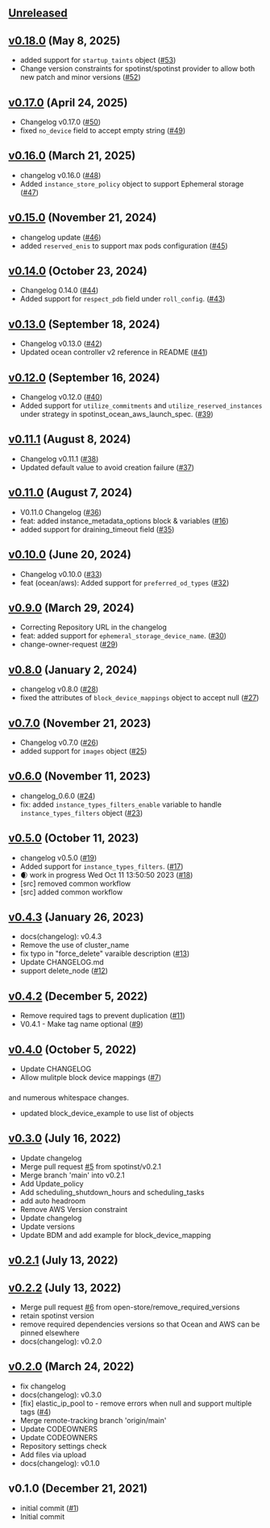 <a name="unreleased"></a>
## [Unreleased]



<a name="v0.18.0"></a>
## [v0.18.0] (May 8, 2025)

- added support for `startup_taints` object ([#53](https://github.com/spotinst/terraform-spotinst-ocean-aws-k8s-vng/issues/53))
- Change version constraints for spotinst/spotinst provider to allow both new patch and minor versions ([#52](https://github.com/spotinst/terraform-spotinst-ocean-aws-k8s-vng/issues/52))


<a name="v0.17.0"></a>
## [v0.17.0] (April 24, 2025)

- Changelog v0.17.0 ([#50](https://github.com/spotinst/terraform-spotinst-ocean-aws-k8s-vng/issues/50))
- fixed `no_device` field to accept empty string ([#49](https://github.com/spotinst/terraform-spotinst-ocean-aws-k8s-vng/issues/49))


<a name="v0.16.0"></a>
## [v0.16.0] (March 21, 2025)

- changelog v0.16.0 ([#48](https://github.com/spotinst/terraform-spotinst-ocean-aws-k8s-vng/issues/48))
- Added `instance_store_policy` object to support Ephemeral storage ([#47](https://github.com/spotinst/terraform-spotinst-ocean-aws-k8s-vng/issues/47))


<a name="v0.15.0"></a>
## [v0.15.0] (November 21, 2024)

- changelog update ([#46](https://github.com/spotinst/terraform-spotinst-ocean-aws-k8s-vng/issues/46))
- added `reserved_enis` to support max pods configuration ([#45](https://github.com/spotinst/terraform-spotinst-ocean-aws-k8s-vng/issues/45))


<a name="v0.14.0"></a>
## [v0.14.0] (October 23, 2024)

- Changelog 0.14.0 ([#44](https://github.com/spotinst/terraform-spotinst-ocean-aws-k8s-vng/issues/44))
- Added support for `respect_pdb` field under `roll_config`. ([#43](https://github.com/spotinst/terraform-spotinst-ocean-aws-k8s-vng/issues/43))


<a name="v0.13.0"></a>
## [v0.13.0] (September 18, 2024)

- Changelog v0.13.0 ([#42](https://github.com/spotinst/terraform-spotinst-ocean-aws-k8s-vng/issues/42))
- Updated ocean controller v2 reference in README  ([#41](https://github.com/spotinst/terraform-spotinst-ocean-aws-k8s-vng/issues/41))


<a name="v0.12.0"></a>
## [v0.12.0] (September 16, 2024)

- Changelog v0.12.0 ([#40](https://github.com/spotinst/terraform-spotinst-ocean-aws-k8s-vng/issues/40))
- Added support for `utilize_commitments` and `utilize_reserved_instances` under strategy in spotinst_ocean_aws_launch_spec. ([#39](https://github.com/spotinst/terraform-spotinst-ocean-aws-k8s-vng/issues/39))


<a name="v0.11.1"></a>
## [v0.11.1] (August 8, 2024)

- Changelog v0.11.1 ([#38](https://github.com/spotinst/terraform-spotinst-ocean-aws-k8s-vng/issues/38))
- Updated default value to avoid creation failure ([#37](https://github.com/spotinst/terraform-spotinst-ocean-aws-k8s-vng/issues/37))


<a name="v0.11.0"></a>
## [v0.11.0] (August 7, 2024)

- V0.11.0 Changelog ([#36](https://github.com/spotinst/terraform-spotinst-ocean-aws-k8s-vng/issues/36))
- feat: added instance_metadata_options block & variables ([#16](https://github.com/spotinst/terraform-spotinst-ocean-aws-k8s-vng/issues/16))
- added support for draining_timeout field ([#35](https://github.com/spotinst/terraform-spotinst-ocean-aws-k8s-vng/issues/35))


<a name="v0.10.0"></a>
## [v0.10.0] (June 20, 2024)

- Changelog v0.10.0 ([#33](https://github.com/spotinst/terraform-spotinst-ocean-aws-k8s-vng/issues/33))
- feat (ocean/aws): Added support for `preferred_od_types` ([#32](https://github.com/spotinst/terraform-spotinst-ocean-aws-k8s-vng/issues/32))


<a name="v0.9.0"></a>
## [v0.9.0] (March 29, 2024)

- Correcting Repository URL in the changelog
- feat: added support for `ephemeral_storage_device_name`. ([#30](https://github.com/spotinst/terraform-spotinst-ocean-aws-k8s-vng/issues/30))
- change-owner-request ([#29](https://github.com/spotinst/terraform-spotinst-ocean-aws-k8s-vng/issues/29))


<a name="v0.8.0"></a>
## [v0.8.0] (January 2, 2024)

- changelog v0.8.0 ([#28](https://github.com/spotinst/terraform-spotinst-ocean-aws-k8s-vng/issues/28))
- fixed the attributes of `block_device_mappings` object to accept null ([#27](https://github.com/spotinst/terraform-spotinst-ocean-aws-k8s-vng/issues/27))


<a name="v0.7.0"></a>
## [v0.7.0] (November 21, 2023)

- Changelog v0.7.0 ([#26](https://github.com/spotinst/terraform-spotinst-ocean-aws-k8s-vng/issues/26))
- added support for `images` object ([#25](https://github.com/spotinst/terraform-spotinst-ocean-aws-k8s-vng/issues/25))


<a name="v0.6.0"></a>
## [v0.6.0] (November 11, 2023)

- changelog_0.6.0 ([#24](https://github.com/spotinst/terraform-spotinst-ocean-aws-k8s-vng/issues/24))
- fix: added `instance_types_filters_enable` variable to handle `instance_types_filters` object ([#23](https://github.com/spotinst/terraform-spotinst-ocean-aws-k8s-vng/issues/23))


<a name="v0.5.0"></a>
## [v0.5.0] (October 11, 2023)

- changelog v0.5.0 ([#19](https://github.com/spotinst/terraform-spotinst-ocean-aws-k8s-vng/issues/19))
- Added support for `instance_types_filters`. ([#17](https://github.com/spotinst/terraform-spotinst-ocean-aws-k8s-vng/issues/17))
- 🌒 work in progress Wed Oct 11 13:50:50 2023 ([#18](https://github.com/spotinst/terraform-spotinst-ocean-aws-k8s-vng/issues/18))
- [src] removed common workflow
- [src] added common workflow


<a name="v0.4.3"></a>
## [v0.4.3] (January 26, 2023)

- docs(changelog): v0.4.3
- Remove the use of cluster_name
- fix typo in  "force_delete" varaible description ([#13](https://github.com/spotinst/terraform-spotinst-ocean-aws-k8s-vng/issues/13))
- Update CHANGELOG.md
- support delete_node ([#12](https://github.com/spotinst/terraform-spotinst-ocean-aws-k8s-vng/issues/12))


<a name="v0.4.2"></a>
## [v0.4.2] (December 5, 2022)

- Remove required tags to prevent duplication ([#11](https://github.com/spotinst/terraform-spotinst-ocean-aws-k8s-vng/issues/11))
- V0.4.1 - Make tag name optional ([#9](https://github.com/spotinst/terraform-spotinst-ocean-aws-k8s-vng/issues/9))


<a name="v0.4.0"></a>
## [v0.4.0] (October 5, 2022)

- Update CHANGELOG
- Allow mulitple block device mappings ([#7](https://github.com/spotinst/terraform-spotinst-ocean-aws-k8s-vng/issues/7))

### 

and numerous whitespace changes.
* updated block_device_example to use list of objects


<a name="v0.3.0"></a>
## [v0.3.0] (July 16, 2022)

- Update changelog
- Merge pull request [#5](https://github.com/spotinst/terraform-spotinst-ocean-aws-k8s-vng/issues/5) from spotinst/v0.2.1
- Merge branch 'main' into v0.2.1
- Add Update_policy
- Add scheduling_shutdown_hours and scheduling_tasks
- add auto headroom
- Remove AWS Version constraint
- Update changelog
- Update versions
- Update BDM and add example for block_device_mapping


<a name="v0.2.1"></a>
## [v0.2.1] (July 13, 2022)



<a name="v0.2.2"></a>
## [v0.2.2] (July 13, 2022)

- Merge pull request [#6](https://github.com/spotinst/terraform-spotinst-ocean-aws-k8s-vng/issues/6) from open-store/remove_required_versions
- retain spotinst version
- remove required dependencies versions so that Ocean and AWS can be pinned elsewhere
- docs(changelog): v0.2.0


<a name="v0.2.0"></a>
## [v0.2.0] (March 24, 2022)

- fix changelog
- docs(changelog): v0.3.0
- [fix] elastic_ip_pool to  - remove errors when null and support multiple tags ([#4](https://github.com/spotinst/terraform-spotinst-ocean-aws-k8s-vng/issues/4))
- Merge remote-tracking branch 'origin/main'
- Update CODEOWNERS
- Update CODEOWNERS
- Repository settings check
- Add files via upload
- docs(changelog): v0.1.0


<a name="v0.1.0"></a>
## v0.1.0 (December 21, 2021)

- initial commit ([#1](https://github.com/spotinst/terraform-spotinst-ocean-aws-k8s-vng/issues/1))
- Initial commit


[Unreleased]: https://github.com/spotinst/terraform-spotinst-ocean-aws-k8s-vng/compare/v0.18.0...HEAD
[v0.18.0]: https://github.com/spotinst/terraform-spotinst-ocean-aws-k8s-vng/compare/v0.17.0...v0.18.0
[v0.17.0]: https://github.com/spotinst/terraform-spotinst-ocean-aws-k8s-vng/compare/v0.16.0...v0.17.0
[v0.16.0]: https://github.com/spotinst/terraform-spotinst-ocean-aws-k8s-vng/compare/v0.15.0...v0.16.0
[v0.15.0]: https://github.com/spotinst/terraform-spotinst-ocean-aws-k8s-vng/compare/v0.14.0...v0.15.0
[v0.14.0]: https://github.com/spotinst/terraform-spotinst-ocean-aws-k8s-vng/compare/v0.13.0...v0.14.0
[v0.13.0]: https://github.com/spotinst/terraform-spotinst-ocean-aws-k8s-vng/compare/v0.12.0...v0.13.0
[v0.12.0]: https://github.com/spotinst/terraform-spotinst-ocean-aws-k8s-vng/compare/v0.11.1...v0.12.0
[v0.11.1]: https://github.com/spotinst/terraform-spotinst-ocean-aws-k8s-vng/compare/v0.11.0...v0.11.1
[v0.11.0]: https://github.com/spotinst/terraform-spotinst-ocean-aws-k8s-vng/compare/v0.10.0...v0.11.0
[v0.10.0]: https://github.com/spotinst/terraform-spotinst-ocean-aws-k8s-vng/compare/v0.9.0...v0.10.0
[v0.9.0]: https://github.com/spotinst/terraform-spotinst-ocean-aws-k8s-vng/compare/v0.8.0...v0.9.0
[v0.8.0]: https://github.com/spotinst/terraform-spotinst-ocean-aws-k8s-vng/compare/v0.7.0...v0.8.0
[v0.7.0]: https://github.com/spotinst/terraform-spotinst-ocean-aws-k8s-vng/compare/v0.6.0...v0.7.0
[v0.6.0]: https://github.com/spotinst/terraform-spotinst-ocean-aws-k8s-vng/compare/v0.5.0...v0.6.0
[v0.5.0]: https://github.com/spotinst/terraform-spotinst-ocean-aws-k8s-vng/compare/v0.4.3...v0.5.0
[v0.4.3]: https://github.com/spotinst/terraform-spotinst-ocean-aws-k8s-vng/compare/v0.4.2...v0.4.3
[v0.4.2]: https://github.com/spotinst/terraform-spotinst-ocean-aws-k8s-vng/compare/v0.4.0...v0.4.2
[v0.4.0]: https://github.com/spotinst/terraform-spotinst-ocean-aws-k8s-vng/compare/v0.3.0...v0.4.0
[v0.3.0]: https://github.com/spotinst/terraform-spotinst-ocean-aws-k8s-vng/compare/v0.2.1...v0.3.0
[v0.2.1]: https://github.com/spotinst/terraform-spotinst-ocean-aws-k8s-vng/compare/v0.2.2...v0.2.1
[v0.2.2]: https://github.com/spotinst/terraform-spotinst-ocean-aws-k8s-vng/compare/v0.2.0...v0.2.2
[v0.2.0]: https://github.com/spotinst/terraform-spotinst-ocean-aws-k8s-vng/compare/v0.1.0...v0.2.0
